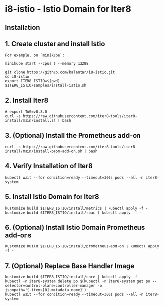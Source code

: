 # i8-istio - Istio Domain for Iter8

## Installation

## 1. Create cluster and install Istio

    For example, on `minikube`:

    minikube start --cpus 6 --memory 12288

    git clone https://github.com/kalantar/i8-istio.git
    cd i8-istio
    export ITER8_ISTIO=$(pwd)
    $ITER8_ISTIO/samples/install-istio.sh

## 2. Install Iter8

    # export TAG=v0.3.0
    curl -s https://raw.githubusercontent.com/iter8-tools/iter8-install/main/install.sh | bash

## 3. (Optional) Install the Prometheus add-on

    curl -s https://raw.githubusercontent.com/iter8-tools/iter8-install/main/install-prom-add-on.sh | bash

## 4. Verify Installation of Iter8

    kubectl wait --for condition=ready --timeout=300s pods --all -n iter8-system

## 5. Install Istio Domain for Iter8

    kustomize build $ITER8_ISTIO/install/metrics | kubectl apply -f -
    kustomize build $ITER8_ISTIO/install/rbac | kubectl apply -f -

## 6. (Optional) Install Istio Domain Prometheus add-ons

    kustomize build $ITER8_ISTIO/install/prometheus-add-on | kubectl apply -f -

## 7. (Optional) Replace Base Handler Image

    kustomize build $ITER8_ISTIO/install/core | kubectl apply -f -
    kubectl -n iter8-system delete po $(kubectl -n iter8-system get po --selector=control-plane=controller-manager -o jsonpath='{.items[0].metadata.name}')
    kubectl wait --for condition=ready --timeout=300s pods --all -n iter8-system

